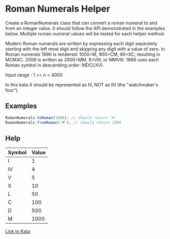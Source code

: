 # Roman Numerals Helper

Create a RomanNumerals class that can convert a roman numeral to and from an integer value. It should follow the API demonstrated in the examples below. Multiple roman numeral values will be tested for each helper method.

Modern Roman numerals are written by expressing each digit separately starting with the left most digit and skipping any digit with a value of zero. In Roman numerals 1990 is rendered: 1000=M, 900=CM, 90=XC; resulting in MCMXC. 2008 is written as 2000=MM, 8=VIII; or MMVIII. 1666 uses each Roman symbol in descending order: MDCLXVI.

Input range : 1 <= n < 4000

In this kata 4 should be represented as IV, NOT as IIII (the "watchmaker's four").

## Examples

```javascript
RomanNumerals.toRoman(1000); // should return 'M'
RomanNumerals.fromRoman('M'); // should return 1000
```

## Help

| Symbol |	Value |
| ------ | ------ |
| I      | 1      |
| IV     | 4      |
| V      | 5      |
| X      | 10     |
| L      | 50     |
| C      | 100    |
| D      | 500    |
| M      | 1000   |

[Link to Kata](https://www.codewars.com/kata/51b66044bce5799a7f000003)
